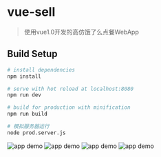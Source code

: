 # vue-sell

> 使用vue1.0开发的高仿饿了么点餐WebApp

## Build Setup

``` bash
# install dependencies
npm install

# serve with hot reload at localhost:8080
npm run dev

# build for production with minification
npm run build

# 模拟服务器运行
node prod.server.js
```
![app demo](http://f.caozhuo.net/demo/IMG_0464.PNG?imageView2/2/w/500)
![app demo](http://f.caozhuo.net/demo/IMG_0465.PNG?imageView2/2/w/500)
![app demo](http://f.caozhuo.net/demo/IMG_0467.PNG?imageView2/2/w/500)
![app demo](http://f.caozhuo.net/demo/IMG_0466.PNG?imageView2/2/w/500)